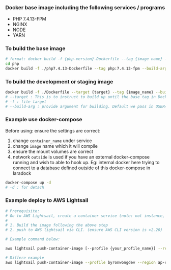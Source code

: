 ## 

### Docker base image including the following services / programs

- PHP 7.4.13-FPM
- NGINX
- NODE
- YARN

### To build the base image
```bash
# format: docker build -f {php-version}-Dockerfile --tag {image name} --build-arg USER=${USER} .
cd php
docker build -f ./php7.4.13-Dockerfile --tag php:7.4.13-fpm --build-arg USER=${USER} .

```


### To build the development or staging image
```bash
docker build -f ./Dockerfile --target {target} --tag {image_name} --build-arg USER=${USER} .
# --target : This is to instruct to build up until the base tag in Dockerfile. For development use "base" while for staging use the tag "staging" following the Dockerfile tag
# -f : file target
# --build-arg : provide argument for building. Default we pass in USER=${USER} to get the user name from the current cli session
```

### Example use docker-compose
Before using: ensure the settings are correct:
1. change `container_name` under service
2. change `image` name which it will compile
3. ensure the mount volumes are correct
4. network `outside` is used if you have an external docker-compose running and wish to able to hook up. Eg: internal docker here trying to connect to a database defined outside of this docker-compose in laradock

```bash
docker-compose up -d
# -d : for detach
```


### Example deploy to AWS Lightsail
```bash
# Prerequisite:
# Go to AWS Lightsail, create a container service (note: not instance, but the new container deployment in Lightsail)
#
# 1. Build the image following the above step
# 2. push to AWS lightsail via CLI. (ensure AWS CLI version is >2.20)

# Example command below:

aws lightsail push-container-image [--profile {your_profile_name}] --region ap-southeast-1 --service-name {service name defined in AWS lightsail} --label {label without colon AWS will auto append versioning for you} --image {local image tag}

# Differe example
aws lightsail push-container-image --profile byronwongdev --region ap-southeast-1 --service-name php-service --label staging --image image:0.1
```